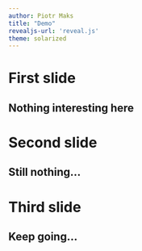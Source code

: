 ```yaml
---
author: Piotr Maks
title: "Demo"
revealjs-url: 'reveal.js'
theme: solarized
---
```


# First slide

## Nothing interesting here

# Second slide

## Still nothing...

# Third slide

## Keep going...

